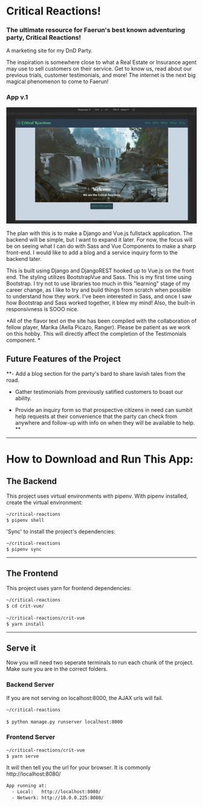 # Critical Reactions!
### The ultimate resource for Faerun's best known adventuring party, Critical Reactions!
A marketing site for my DnD Party.


The inspiration is somewhere close to what a Real Estate or Insurance agent may use to sell customers on their service. Get to know us, read about our previous trials, customer testimonials, and more! The internet is the next big magical phenomenon to come to Faerun!

### App v.1

![Critical Reactions site demo with Bootstrap and Vue.js](crit-vue/src/assets/preview-gif.gif)

The plan with this is to make a Django and Vue.js fullstack application. The backend will be simple, but I want to expand it later. For now, the focus will be on seeing what I can do with Sass and Vue Components to make a sharp front-end. I would like to add a blog and a service inquiry form to the backend later. 

This is built using Django and DjangoREST hooked up to Vue.js on the front end. The styling utilizes BootstrapVue and Sass. This is my first time using Bootstrap. I try not to use libraries too much in this "learning" stage of my career change, as I like to try and build things from scratch when possible to understand how they work. I've been interested in Sass, and once I saw how Bootstrap and Sass worked together, it blew my mind! Also, the built-in responsivness is SOOO nice. 

*All of the flavor text on the site has been compiled with the collaboration of fellow player, Marika (Aella Picazo, Ranger). Please be patient as we work on this hobby. This will directly affect the completion of the Testimonials component. *


## Future Features of the Project

  **- Add a blog section for the party's bard to share lavish tales from the road. 
  
  - Gather testimonials from previously satified customers to boast our ability.

  - Provide an inquiry form so that prospective citizens in need can sumbit help requests at their convenience that the party can check from anywhere and follow-up with info on when they will be available to help.  **

***

# How to Download and Run This App:

## The Backend

This project uses virtual environments with pipenv. With pipenv installed, create the virtual environment:

```console
~/critical-reactions
$ pipenv shell
```

'Sync' to install the project's dependencies:

```console
~/critical-reactions
$ pipenv sync
```

***

## The Frontend

This project uses yarn for frontend dependencies:

```console
~/critical-reactions
$ cd crit-vue/

~/critical-reactions/crit-vue
$ yarn install
```

***

## Serve it

Now you will need two seperate terminals to run each chunk of the project. Make sure you are in the correct folders. 

###  Backend Server

If you are not serving on localhost:8000, the AJAX urls will fail. 
```console
~/critical-reactions

$ python manage.py runserver localhost:8000
```

### Frontend Server

```console
~/critical-reactions/crit-vue
$ yarn serve
```
It will then tell you the url for your browser. It is commonly http://localhost:8080/

```console
App running at:
  - Local:   http://localhost:8080/
  - Network: http://10.0.0.225:8080/
```

